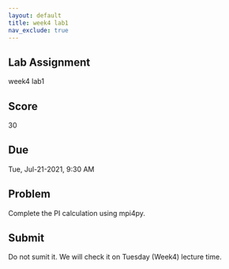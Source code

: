 ```yaml
---
layout: default
title: week4 lab1
nav_exclude: true
---
```

## Lab Assignment
week4 lab1

## Score
30

## Due
Tue, Jul-21-2021, 9:30 AM

## Problem
Complete the PI calculation using mpi4py. 

## Submit
Do not sumit it. We will check it on Tuesday (Week4) lecture time.
